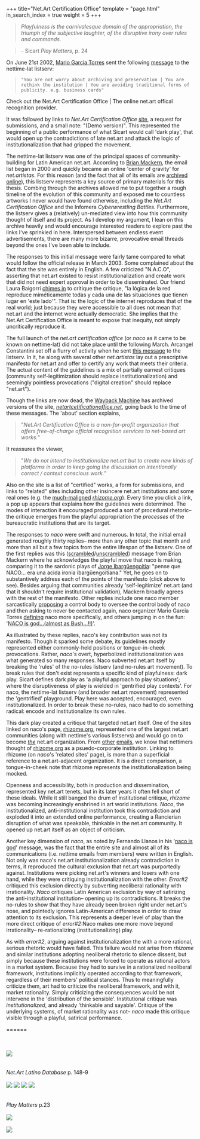 +++
title="Net.Art Certification Office"
template = "page.html"
in_search_index = true
weight = 5
+++
> *Playfulness is the carnivalesque domain of the appropriation, the triumph of the subjective laughter, of the disruptive irony over rules and commands.*

> *-* Sicart *Play Matters*, p. 24

On June 21st 2002, [Mario García Torres](https://en.wikipedia.org/wiki/Mario_Garc%C3%ADa_Torres) sent the following [message](https://nettime.org/Lists-Archives/nettime-lat-0206/msg00105.html) to the nettime-lat listserv:

> <code>"You are not worry about archiving and preservation | You are rethink the institution | You are avoiding traditional forms of publicity. e.g. business cards"</code>

Check out the Net.Art Certification Office | The online net.art offical recognition provider.

It was followed by links to *Net.Art Certification Office* [site](https://web.archive.org/web/20030329225555/http://netartcertificationoffice.net/), a request for submissions, and a small note: "(Demo version)". This represented the beginning of a public performance of what Sicart would call 'dark play', that would open up the contradictions of late net.art and attack the logic of institutionalization that had gripped the movement.

The nettime-lat listserv was one of the principal spaces of community-building for Latin American net.art. According to [Brian Mackern](https://www.digitalartarchive.at/fileadmin/user_upload/Virtualart/PDF/301_netart_latino_database.pdf), the email list began in 2000 and quickly became an online 'center of gravity' for *net.artistas*. For this reason (and the fact that all of its emails are [archived online](https://nettime.org/Lists-Archives/)), this listserv represents a key source of primary materials for this thesis. Combing through the archives allowed me to put together a rough timeline of the evolution of this community and exposed me to countless artworks I never would have found otherwise, including the *Net.Art Certification Office* and the Infomera *Cyberwrestling Battles*. Furthermore, the listserv gives a (relatively) un-mediated view into how this community thought of itself and its project. As I develop my argument, I lean on this archive heavily and would encourage interested readers to explore past the links I've sprinkled in here. Interspersed between endless event advertisements, there are many more bizarre, provocative email threads beyond the ones I've been able to include.

The responses to this initial message were fairly tame compared to what would follow the official release in March 2003. Some complained about the fact that the site was entirely in English. A few criticized "N.A.C.O", asserting that net.art existed to resist institutionalization and create work that did not need expert approval in order to be disseminated. Our friend Laura Baigorri [chimes in](https://nettime.org/Lists-Archives/nettime-lat-0206/msg00118.html) to critique the critique, "la lógica de la red reproduce miméticamente todas y cada una de las situaciones que tienen lugar en 'este lado'". That is: the logic of the internet reproduces that of the real world; just because they were accessible to all does not mean that net.art and the internet were actually democratic. She implies that the Net.Art Certification Office is meant to expose that inequity, not simply uncritically reproduce it.

The full launch of the *net.art certification office* (or *naco* as it came to be known on nettime-lat) did not take place until the following March. Arcangel Constantini set off a flurry of activity when he sent [this message](https://nettime.org/Lists-Archives/nettime-lat-0303/msg00013.html) to the listserv. In it, he along with several other *net.artistas* lay out a prescriptive manifesto for net.art and offer to certify any work that meets their criteria. The actual content of the guidelines is a mix of partially earnest critiques (community self-legitimization should replace institutionalization) and seemingly pointless provocations ("digital creation" should replace "net.art").

Though the links are now dead, the [Wayback Machine](http://web.archive.org) has archived versions of the site, [*netartcetificationoffice.net*](https://web.archive.org/web/20030329225555/http://netartcertificationoffice.net/), going back to the time of these messages. The 'about' section explains,

> "*Net.Art Certification Office is a non-for-profit organization that offers free-of-charge official recognition services to net-based art works.*"

It reassures the viewer,

> "*We do not intend to institutionalize net.art but to create new kinds of platforms in order to keep going the discussion on intentionally correct / context conscious work.*"

Also on the site is a list of "certified" works, a form for submissions, and links to "related" sites including other insincere net.art institutions and some real ones (e.g. the [much-maligned](https://web.archive.org/web/20090725031710/http://geocities.com/afterrhizome/) [*rhizome.org*](http://rhizome.org)). Every time you click a link, a pop up appears that explains how the guidelines were determined. The modes of interaction it encouraged produced a sort of procedural rhetoric– the critique emerges from the playful appropriation the *processes* of the bureaucratic institutions that are its target.

The responses to *naco* were swift and numerous. In total, the initial email generated roughly thirty replies– more than any other topic that month and more than all but a few topics from the entire lifespan of the listserv. One of the first replies was this ([scrambled](https://nettime.org/Lists-Archives/nettime-lat-0303/msg00020.html)/[unscrambled](https://nettime.org/Lists-Archives/nettime-lat-0303/msg00021.html)) message from Brian Mackern where he acknowledges the playful move that naco is making, comparing it to the sardonic plays of [Jorge Ibargüengoitia](https://en.wikipedia.org/wiki/Jorge_Ibarg%C3%BCengoitia): "pense que NACO... era una acida ironia ibargüengoitiana." Yet, he goes on to substantively address each of the points of the manifesto (click above to see). Besides arguing that communities already 'self-legitimize' net.art (and that it shouldn't require institutional validation), Mackern broadly agrees with the rest of the manifesto. Other replies include one naco member sarcastically [proposing](https://nettime.org/Lists-Archives/nettime-lat-0303/msg00051.html) a control body to oversee the control body of naco and then asking to never be contacted again, naco organizer Mario Garcia Torres [defining](https://nettime.org/Lists-Archives/nettime-lat-0303/msg00037.html) naco more specifically, and others jumping in on the fun: '[NACO is god...(almost as Bush...!!)](https://nettime.org/Lists-Archives/nettime-lat-0303/msg00039.html)'.

As illustrated by these replies, naco's key contribution was not its manifesto. Though it sparked some debate, its guidelines mostly represented either commonly-held positions or tongue-in-cheek provocations. Rather, *naco*'s overt, hyperbolized institutionalization was what generated so many responses. Naco subverted net.art itself by breaking the 'rules' of the no-rules listserv (and no-rules art movement). To break rules that don't exist represents a specific kind of playfulness: dark play. Sicart defines dark play as 'a playful approach to play situations'; where the disruptiveness of play is wielded in 'gentrified play contexts'. For naco, the nettime-lat listserv (and broader net.art movement) represented the 'gentrified' playground. Play here was accepted, encouraged, even institutionalized. In order to break these no-rules, naco had to do something radical: encode and institutionalize its own rules.

This dark play created a critique that targeted net.art itself. One of the sites linked on naco's page, [rhizome.org](http://rhizome.org), represented one of the largest net.art communities (along with nettime's various listservs) and would go on to become [*the*](https://en.wikipedia.org/wiki/Rhizome_(organization)) net.art organization. From [other](https://nettime.org/Lists-Archives/nettime-lat-0011/msg00079.html) [emails](https://nettime.org/Lists-Archives/nettime-lat-0301/msg00032.html), we know that nettimers thought of [rhizome.org](http://rhizome.org) as a psuedo-corporate institution. Linking to rhizome (on *naco*'s 'related sites' page), is more than a superficial reference to a net.art-adjacent organization. It is a direct comparison, a tongue-in-cheek note that rhizome represents the institutionalization being mocked.

Openness and accessibility, both in production and dissemination, represented key net.art tenets, but in its later years it often fell short of these ideals. While it still banged the drum of institutional critique, *rhizome* was becoming increasingly enshrined in art world institutions. *Naco*, the institutionalized, anti-institutional institution took this contradiction and exploded it into an extended online performance, creating a Rancierian disruption of what was speakable, thinkable in the net.art community. It opened up net.art itself as an object of criticism.

Another key dimension of *naco*, as noted by Fernando Llanos in his '[naco is god](https://nettime.org/Lists-Archives/nettime-lat-0303/msg00039.html)' message, was the fact that the entire site and almost all of its communications (i.e. nettime emails from members) were written in English. Not only was naco's net.art institutionalization already contradiction in terms, it reproduced the cultural exclusion that net.art was purportedly against. Institutions were picking net.art's winners and losers with one hand, while they were critiquing institutionalization with the other. *Error#2* critiqued this exclusion directly by subverting neoliberal rationality with irrationality. *Naco* critiques Latin American exclusion by way of satirizing the anti-institutional institution– opening up its contradictions. It breaks the no-rules to show that they have already been broken right under net.art's nose, and pointedly ignores Latin-American difference in order to draw attention to its exclusion. This represents a deeper level of play than the more direct critique of *error#2*:Naco makes one more move beyond irrationality– re-rationalizing (institutionalizing) play.

As with *error#2*, arguing against institutionalization the with a more rational, serious rhetoric would have failed. This failure would not arise from *rhizome* and similar institutions adopting neoliberal rhetoric to silence dissent, but simply because these institutions were forced to operate as rational actors in a market system. Because they had to survive in a rationalized neoliberal framework, institutions implicitly operated according to that framework, regardless of their members' political stances. Thus to meaningfully criticize them, art had to criticize the neoliberal framework, and with it, market rationality. Simply criticizing the consequences would be not intervene in the 'distribution of the sensible'. Institutional critique was *institutionalized*, and already 'thinkable and sayable'. Critique of the underlying systems, of market rationality was not– *naco* made this critique visible through a playful, satirical performance.

======

\
\
![](naco.png)\
\
\
*Net.Art Latino Database* p. 148-9\
\
![](naco1.png)
![](naco2.png)
![](naco3.png)
![](naco4.png)\
\
\
*Play Matters* p.23\
\
![](naco5.png)\
\
![](naco6.png)
